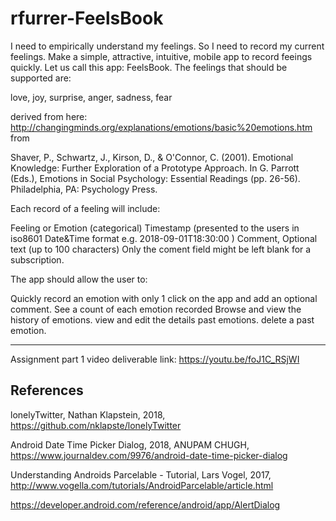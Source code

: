 # rfurrer-FeelsBook
I need to empirically understand my feelings. So I need to record my current feelings. Make a simple, attractive, intuitive, mobile app to record feeings quickly. Let us call this app: FeelsBook.
The feelings that should be supported are:

love, joy, surprise, anger, sadness, fear

derived from here: http://changingminds.org/explanations/emotions/basic%20emotions.htm from

Shaver, P., Schwartz, J., Kirson, D., & O'Connor, C. (2001). Emotional Knowledge: Further Exploration of a Prototype Approach. In G. Parrott (Eds.), Emotions in Social Psychology: Essential Readings (pp. 26-56). Philadelphia, PA: Psychology Press.


Each record of a feeling will include:

Feeling or Emotion (categorical)
Timestamp (presented to the users in iso8601 Date&Time format e.g. 2018-09-01T18:30:00 )
Comment, Optional text (up to 100 characters)
Only the coment  field might be left blank for a subscription.

The app should allow the user to:

Quickly record an emotion with only 1 click on the app and add an optional comment.
See a count of each emotion recorded
Browse and view the history of emotions.
view and edit the details past emotions.
delete a past emotion.

-----------------------------------------------------------------------------------------
Assignment part 1 video deliverable link: https://youtu.be/foJ1C_RSjWI

## References
lonelyTwitter, Nathan Klapstein, 2018, https://github.com/nklapste/lonelyTwitter

Android Date Time Picker Dialog, 2018,  ANUPAM CHUGH, https://www.journaldev.com/9976/android-date-time-picker-dialog

Understanding Androids Parcelable - Tutorial, Lars Vogel, 2017, http://www.vogella.com/tutorials/AndroidParcelable/article.html

https://developer.android.com/reference/android/app/AlertDialog
